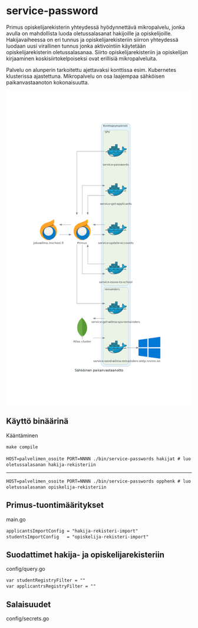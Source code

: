 # service-password

Primus opiskelijarekisterin yhteydessä hyödynnettävä mikropalvelu, jonka avulla on mahdollista luoda oletussalasanat hakijoille ja opiskelijoille. Hakijavaiheessa on eri tunnus ja opiskelijarekisteriin siirron yhteydessä luodaan uusi virallinen tunnus jonka aktivointiin käytetään opiskelijarekisterin oletussalasanaa. Siirto opiskelijarekisteriin ja opiskelijan kirjaaminen koskisiirtokelpoiseksi ovat erillisiä mikropalveluita.

Palvelu on alunperin tarkoitettu ajettavaksi konttissa esim. Kubernetes klusterissa ajastettuna. Mikropalvelu on osa laajempaa sähköisen paikanvastaanoton kokonaisuutta.

![kaavio](images/sähköinen_paikanvastaanotto.png)

## Käyttö binäärinä

Kääntäminen

    make compile

    HOST=palvelimen_osoite PORT=NNNN ./bin/service-passwords hakijat # luo oletussalasanan hakija-rekisteriin
---
    HOST=palvelimen_osoite PORT=NNNN ./bin/service-passwords opphenk # luo oletussalasanan opiskelija-rekisteriin


## Primus-tuontimääritykset

main.go

    applicantsImportConfig = "hakija-rekisteri-import"
	studentsImportConfig   = "opiskelija-rekisteri-import"

## Suodattimet hakija- ja opiskelijarekisteriin

config/query.go

    var studentRegistryFilter = ""
    var applicantrsRegistryFilter = ""

## Salaisuudet

config/secrets.go